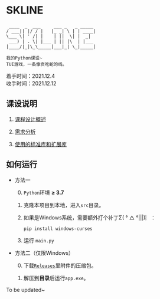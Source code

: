 # SKLINE

```
 ____  _  ___     ___ _   _ _____
/ ___|| |/ / |   |_ _| \ | | ____|
\___ \| ' /| |    | ||  \| |  _|
 ___) | . \| |___ | || |\  | |___
|____/|_|\_\_____|___|_| \_|_____|

我的Python课设~ 
TUI游戏，一条像贪吃蛇的线。
```

着手时间：2021.12.4  
收手时间：2021.12.12

## 课设说明  

1. [课程设计概述](https://github.com/SomeBottle/skline/blob/main/docs/AboutTheCourseProject.md)  

2. [需求分析](https://github.com/SomeBottle/skline/blob/main/docs/RequirementsAnalysis.md)  

3. [使用的标准库和扩展库](https://github.com/SomeBottle/skline/blob/main/docs/Libraries.md)  


## 如何运行  

* 方法一

    0. ```Python```环境 **≥ 3.7**

    1. 克隆本项目到本地，进入```src```目录。

    2. 如果是Windows系统，需要额外打个补丁Σ( ° △ °|||)︴：

        ```
        pip install windows-curses
        ```

    3. 运行 ```main.py```  

* 方法二（仅限Windows）

    0. 下载[```Releases```](https://github.com/SomeBottle/skline/releases/latest)里附件的压缩包。  

    1. 解压到**目录**后运行```app.exe```。  



To be updated~  